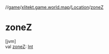 //[game](../../../index.md)/[xlitekt.game.world.map](../index.md)/[Location](index.md)/[zoneZ](zone-z.md)

# zoneZ

[jvm]\
val [zoneZ](zone-z.md): [Int](https://kotlinlang.org/api/latest/jvm/stdlib/kotlin/-int/index.html)
